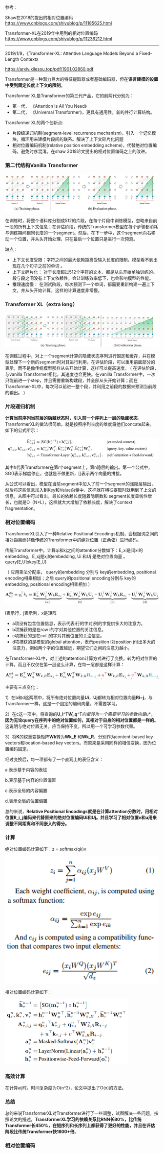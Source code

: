 参考：

Shaw在2018的提出的相对位置编码  https://www.cnblogs.com/shiyublog/p/11185625.html 

Transformer-XL在2019年中用到的相对位置编码 https://www.cnblogs.com/shiyublog/p/11236212.html 

---



2019/1/9，《Transformer-XL: Attentive Language Models Beyond a Fixed-Length Context》

 https://arxiv.xilesou.top/pdf/1901.02860.pdf 

Transformer是一种潜力巨大的特征提取器或者基础编码器，但在**语言建模的设置中受到固定长度上下文的限制**。 

Transformer XL是Transformer的第三代产品，它的前两代分别为：

* 第一代， 《Attention Is All You Need》 
* 第二代， 《Universal Transformer》，更具有通用性，新的并行计算结构。

Transformer XL的两个创新点:

* 片段级递归机制(segment-level recurrence mechanism)，引入一个记忆模块，循环用来建模片段间的联系。解决了上下文碎片化问题
* 相对位置编码机制(relative position embedding scheme)，代替绝对位置编码，避免时序混淆。在shaw 2018论文提出的相对位置编码之上的改进。

### 第二代结构Vanilla Transformer

![img](images/v2-8ddfd89bcc6efb3fa54727ed937883c1_hd.jpg)

在训练时，将整个语料库分割成512的片段，在每个片段中训练模型，忽略来自前一段的所有上下文信息；在评估阶段，传统的Transformer模型在每个步骤都消耗与训练期间相同长度的一个segment。然后，在下一步中，这个segment向右移动一个位置，并从头开始处理，只在最后一个位置只是进行一次预测。 

缺点：

* 上下文长度受限：字符之间的最大依赖距离受输入长度的限制，模型看不到出现在几个句子之前的单词 。
* 上下文碎片化： 对于长度超过512个字符的文本，都是从头开始单独训练的。段与段之间没有上下文依赖性，会让训练效率低下，也会影响模型的性能。 
* 推理速度慢： 在测试阶段，每次预测下一个单词，都需要重新构建一遍上下文，并从头开始计算，这样的计算速度非常慢。 

### Transformer XL（extra long）

![img](images/v2-a8650a299d029389959a23d4fb3ef32b_hd.jpg)

在训练过程中，对上一个segment计算的隐藏状态序列进行固定和缓存，并在模型处理下一个新的segment时对其进行利用。在评估阶段，可以重用前面部分的表示，而不是像传统模型那样从头开始计算，这样可以提高速度。 ( 在评估阶段，与vanilla Transformer相比，其速度也会更快。在vanilla Transformer中，一次只能前进一个step，并且需要重新构建段，并全部从头开始计算；而在Transformer-XL中，每次可以前进一整个段，并利用之前段的数据来预测当前段的输出。 )



### 片段递归机制

**计算当前序列当前层的隐藏状态时，引入前一个序列上一层的隐藏状态**。  TransformerXL的做法很简单，就是按照序列长度的维度将他们concate起来。 如下的公式所示：  

![img](images/v2-a4571af0e286733c0ea454c4d99769de_hd.jpg)

其中h代表Transformer在第r个segment上，第n隐层的输出。第一个公式中，SG()表示梯度停止，也就是不做更新，[]表示两个向量的拼接。

从公式可以看出，模型在当前segment中加入了前一个segment的浅隐层输出，然后将这些信息加入到Key和Value向量中，这样就在特征提取时就用到了上文的信息，从图中可以看出，最长的依赖长度随着隐层数和 segment长度呈线性增长，也就是O（N×L），这样就大大增加了依赖长度，解决了context fragmentation。 



### 相对位置编码

TransformerXL引入了一种Relative Positional Encodings机制，会根据词之间的相对距离而非像传统的Transformer中的绝对位置（正余弦）进行编码。 

传统Transformer中，计算qi和kj之间的attention分数如下：E_xi是词xi的embedding，E_xj是xj的embedding, Ui 和Uj 是绝对位置向量 。query[E,U]xkey[E,U]

（ 应用乘法分配率， query的embedding 分别与 key的embedding, positional encoding相乘相加；之后 query的positional encoding分别与 key的embedding, positional encoding相乘相加 ）

![img](images/v2-5b778b05733b4db5a674b8c5ae0a6c2c_hd.jpg)

i表示行，j表示列，x是矩阵

* a项没有包含位置信息，表示代表i行的字对j列的字提供多大的注意力。
* b项捕获的是在row i的字对其他位置的关注信息。
* c项捕获的是在col j的字对其他位置的关注信息。
* d项捕获的是模型的global attention，表示position i对position j付出多大的注意力，例如两个字的位置越远，期望它们之间的注意力越小。

在Transformer-XL中，对上述的attention计算方式进行了变换，转为相对位置的计算，而且不仅仅在第一层这么计算，在每一层都是这样计算：

![img](images/v2-c317c5fbfeaf38c434778a4d9593259f_hd.jpg)

主要有三点变化：

1）在b和d这两项中，将所有绝对位置向量**Ui**，**Uj**都转为相对位置向量**Ri−j**，与Transformer一样，这是一个固定的编码向量，不需要学习。

2）在c这一项中，将查询的**U_i**^T***W_q**^T向量转为一个需要学习的参数向量**u**。 **因为无论query在序列中的绝对位置如何，其相对于自身的相对位置都是一样的**。这说明与绝对位置无关，应当保持不变，所以用一个可学习参数代替。 

3）将**K**的权重变换矩阵**Wk**转为**Wk_E** 和**Wk_R**，分别作为content-based key vectors和location-based key vectors。而原来是采用同样的相信变换，因为位置编码固定。

经过变换后，每一项都有了一个直观上的表征含义：

a.表示基于内容的表征

b.表示基于内容的位置偏置

c.表示全局的内容偏置

d.表示全局的位置偏置

总的来说，**Relative Positional Encodings就是在计算attention分数时，用相对位置R_i_j编码来代替原来的绝对位置编码Ui和Uj。并且学习了相对位置v和u用来调整不同距离和不同嵌入的得分。**

### 计算

绝对位置编码计算如下：z = softmax(qk)v

![img](images/1453927-20190714210621814-1849661371.png)

相对位置编码计算如下：

![img](images/1453927-20190726123759232-1609808719.png)

### 高效计算

在计算aij时，时间复杂度为O(n^2)，论文中提出了O(n)的方法。



 ### 总结

总的来说TransformerXL对Transformer进行了一些调整，试图解决一些问题。按照论文的描述，**TransformerXL学习的依赖关系比RNN长80%，比传统Transformer长450%，在短序列和长序列上都获得了更好的性能，并且在评估阶段比传统Transformer快1800+倍**。 



### 相对位置编码



